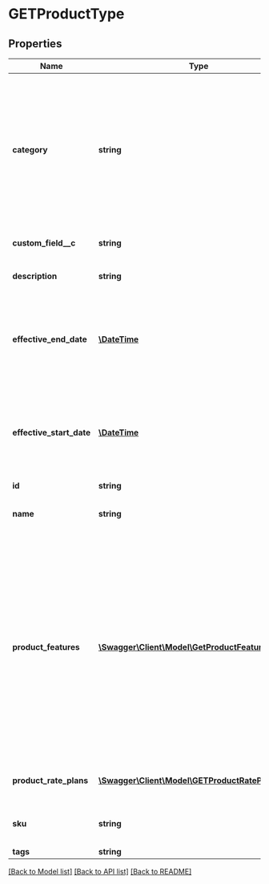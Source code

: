 # GETProductType

## Properties
Name | Type | Description | Notes
------------ | ------------- | ------------- | -------------
**category** | **string** | Category of the product. Used by Zuora Quotes Guided Product Selector.  Possible values are:   - Base Products   - Add On Services   - Miscellaneous Products | [optional] 
**custom_field__c** | **string** | Any custom fields defined for this object. | [optional] 
**description** | **string** | Optional product description. | [optional] 
**effective_end_date** | [**\DateTime**](Date.md) | The date when the product expires and cannot be subscribed to anymore, as &#x60;yyyy-mm-dd&#x60;. | [optional] 
**effective_start_date** | [**\DateTime**](Date.md) | The date when the product becomes available and can be subscribed to, as &#x60;yyyy-mm-dd&#x60;. | [optional] 
**id** | **string** | Product ID. | [optional] 
**name** | **string** | Product name, up to 100 characters. | [optional] 
**product_features** | [**\Swagger\Client\Model\GetProductFeatureType[]**](GetProductFeatureType.md) | Container for one or more product features. Only available when the following settings are enabled: - The Entitlements feature in your tenant - The [Enable Feature Specification in Product and Subscriptions](https://knowledgecenter.zuora.com/CB_Billing/Billing_Settings/Define_Default_Subscription_Settings#Enable_Feature_Specification_in_Products_and_Subscriptions.3F) setting in Z-Billing Settings | [optional] 
**product_rate_plans** | [**\Swagger\Client\Model\GETProductRatePlanType[]**](GETProductRatePlanType.md) | Container for one or more product rate plans: | [optional] 
**sku** | **string** | Unique product SKU, up to 50 characters. | [optional] 
**tags** | **string** | dummy | [optional] 

[[Back to Model list]](../README.md#documentation-for-models) [[Back to API list]](../README.md#documentation-for-api-endpoints) [[Back to README]](../README.md)



